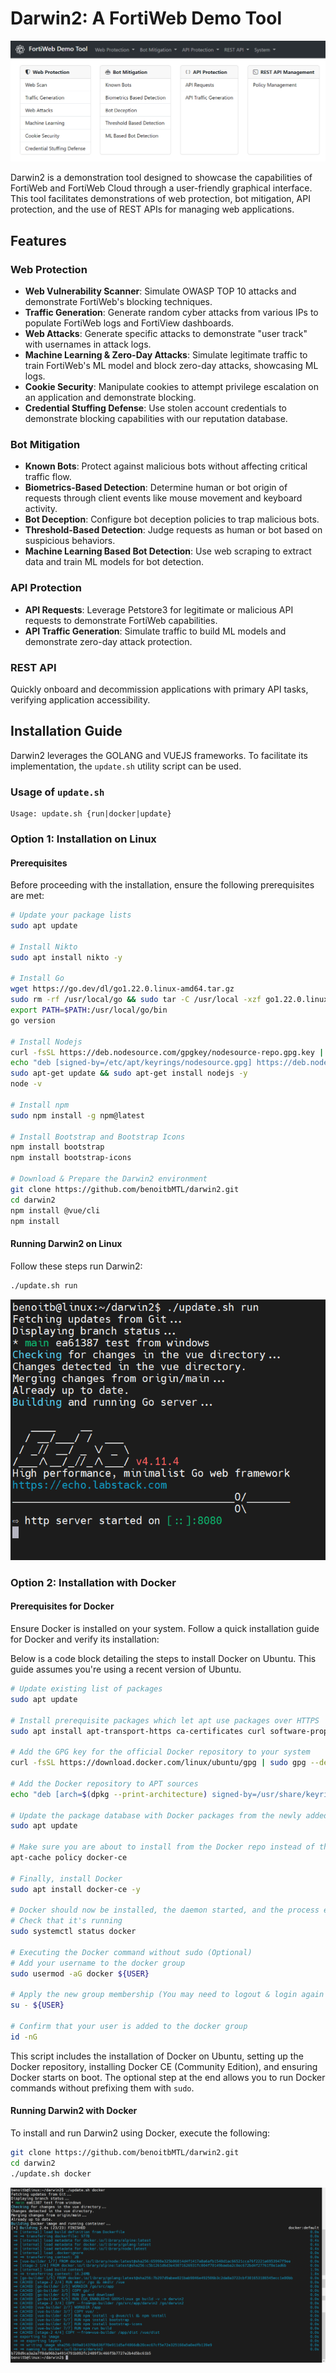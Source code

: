 # Darwin2: A FortiWeb Demo Tool

![FortiWeb Demo Tool](images/fortiweb-demo-tool.png)

Darwin2 is a demonstration tool designed to showcase the capabilities of FortiWeb and FortiWeb Cloud through a user-friendly graphical interface. This tool facilitates demonstrations of web protection, bot mitigation, API protection, and the use of REST APIs for managing web applications.

## Features

### Web Protection

- **Web Vulnerability Scanner**: Simulate OWASP TOP 10 attacks and demonstrate FortiWeb's blocking techniques.
- **Traffic Generation**: Generate random cyber attacks from various IPs to populate FortiWeb logs and FortiView dashboards.
- **Web Attacks**: Generate specific attacks to demonstrate "user track" with usernames in attack logs.
- **Machine Learning & Zero-Day Attacks**: Simulate legitimate traffic to train FortiWeb's ML model and block zero-day attacks, showcasing ML logs.
- **Cookie Security**: Manipulate cookies to attempt privilege escalation on an application and demonstrate blocking.
- **Credential Stuffing Defense**: Use stolen account credentials to demonstrate blocking capabilities with our reputation database.

### Bot Mitigation

- **Known Bots**: Protect against malicious bots without affecting critical traffic flow.
- **Biometrics-Based Detection**: Determine human or bot origin of requests through client events like mouse movement and keyboard activity.
- **Bot Deception**: Configure bot deception policies to trap malicious bots.
- **Threshold-Based Detection**: Judge requests as human or bot based on suspicious behaviors.
- **Machine Learning Based Bot Detection**: Use web scraping to extract data and train ML models for bot detection.

### API Protection

- **API Requests**: Leverage Petstore3 for legitimate or malicious API requests to demonstrate FortiWeb capabilities.
- **API Traffic Generation**: Simulate traffic to build ML models and demonstrate zero-day attack protection.

### REST API

Quickly onboard and decommission applications with primary API tasks, verifying application accessibility.

## Installation Guide

Darwin2 leverages the GOLANG and VUEJS frameworks. To facilitate its implementation, the `update.sh` utility script can be used.

### Usage of `update.sh`

```plaintext
Usage: update.sh {run|docker|update}
```

### Option 1: Installation on Linux

#### Prerequisites

Before proceeding with the installation, ensure the following prerequisites are met:

```bash
# Update your package lists
sudo apt update

# Install Nikto
sudo apt install nikto -y

# Install Go
wget https://go.dev/dl/go1.22.0.linux-amd64.tar.gz
sudo rm -rf /usr/local/go && sudo tar -C /usr/local -xzf go1.22.0.linux-amd64.tar.gz
export PATH=$PATH:/usr/local/go/bin
go version

# Install Nodejs
curl -fsSL https://deb.nodesource.com/gpgkey/nodesource-repo.gpg.key | sudo gpg --dearmor -o /etc/apt/keyrings/nodesource.gpg
echo "deb [signed-by=/etc/apt/keyrings/nodesource.gpg] https://deb.nodesource.com/node_20.x nodistro main" | sudo tee /etc/apt/sources.list.d/nodesource.list
sudo apt-get update && sudo apt-get install nodejs -y
node -v

# Install npm
sudo npm install -g npm@latest

# Install Bootstrap and Bootstrap Icons
npm install bootstrap
npm install bootstrap-icons

# Download & Prepare the Darwin2 environment
git clone https://github.com/benoitbMTL/darwin2.git
cd darwin2
npm install @vue/cli
npm install
```

#### Running Darwin2 on Linux

Follow these steps run Darwin2:

```bash
./update.sh run
```

![Update Run](images/update-run.png)

### Option 2: Installation with Docker

#### Prerequisites for Docker

Ensure Docker is installed on your system. Follow a quick installation guide for Docker and verify its installation:

Below is a code block detailing the steps to install Docker on Ubuntu. This guide assumes you're using a recent version of Ubuntu. 

```bash
# Update existing list of packages
sudo apt update

# Install prerequisite packages which let apt use packages over HTTPS
sudo apt install apt-transport-https ca-certificates curl software-properties-common -y

# Add the GPG key for the official Docker repository to your system
curl -fsSL https://download.docker.com/linux/ubuntu/gpg | sudo gpg --dearmor -o /usr/share/keyrings/docker-archive-keyring.gpg

# Add the Docker repository to APT sources
echo "deb [arch=$(dpkg --print-architecture) signed-by=/usr/share/keyrings/docker-archive-keyring.gpg] https://download.docker.com/linux/ubuntu $(lsb_release -cs) stable" | sudo tee /etc/apt/sources.list.d/docker.list > /dev/null

# Update the package database with Docker packages from the newly added repo
sudo apt update

# Make sure you are about to install from the Docker repo instead of the default Ubuntu repo
apt-cache policy docker-ce

# Finally, install Docker
sudo apt install docker-ce -y

# Docker should now be installed, the daemon started, and the process enabled to start on boot
# Check that it's running
sudo systemctl status docker

# Executing the Docker command without sudo (Optional)
# Add your username to the docker group
sudo usermod -aG docker ${USER}

# Apply the new group membership (You may need to logout & login again to apply the changes properly)
su - ${USER}

# Confirm that your user is added to the docker group
id -nG
```

This script includes the installation of Docker on Ubuntu, setting up the Docker repository, installing Docker CE (Community Edition), and ensuring Docker starts on boot. The optional step at the end allows you to run Docker commands without prefixing them with `sudo`.

#### Running Darwin2 with Docker

To install and run Darwin2 using Docker, execute the following:

```bash
git clone https://github.com/benoitbMTL/darwin2.git
cd darwin2
./update.sh docker
```

![Update Docker](images/update-docker.png)
```
